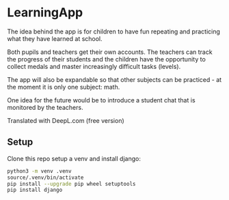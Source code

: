 # LearningApp

The idea behind the app is for children to have fun repeating and practicing what they have learned at school. 

Both pupils and teachers get their own accounts. The teachers can track the progress of their students and the children have the opportunity to collect medals and master increasingly difficult tasks (levels). 

The app will also be expandable so that other subjects can be practiced - at the moment it is only one subject: math.

One idea for the future would be to introduce a student chat that is monitored by the teachers.

Translated with DeepL.com (free version)

## Setup

Clone this repo setup a venv and install django:

``` bash
python3 -m venv .venv
source/.venv/bin/activate
pip install --upgrade pip wheel setuptools
pip install django
```
